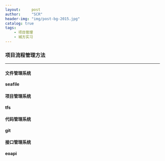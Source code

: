 ```yaml
---
layout:     post
author:     "SCR"
header-img: "img/post-bg-2015.jpg"
catalog: true
tags:
    - 项目管理
    - 城方实习
---
```


### 项目流程管理方法

---

#### 文件管理系统
**seafile**
#### 项目管理系统
**tfs**
#### 代码管理系统
**git**
#### 接口管理系统
**eoapi**
